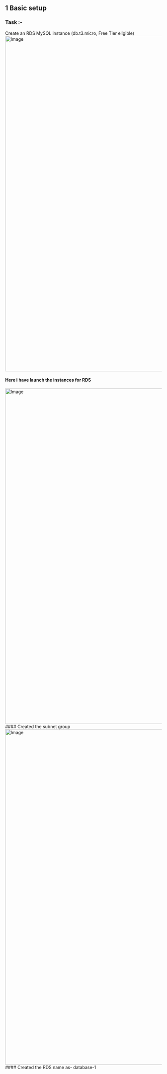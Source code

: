 ## 1 Basic setup
### Task :-
Create an RDS MySQL instance (db.t3.micro, Free Tier eligible)
<img width="1920" height="1080" alt="Image" src="https://github.com/user-attachments/assets/a5c0d37f-d8fe-4994-a5b0-9015e8db871d" />
#### Here i have launch the instances for RDS

<img width="1920" height="1080" alt="Image" src="https://github.com/user-attachments/assets/bbcdb511-9a49-49b1-88ea-c0b3f0b6afe8" />
#### Created the subnet group 

<img width="1920" height="1080" alt="Image" src="https://github.com/user-attachments/assets/d3a30140-6044-489c-b62f-392d462bc563" />
#### Created the RDS name as- database-1
